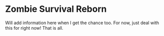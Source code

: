 # Zombie Survival Reborn 
Will add information here when I get the chance too. For now, just deal with this for right now! That is all.
